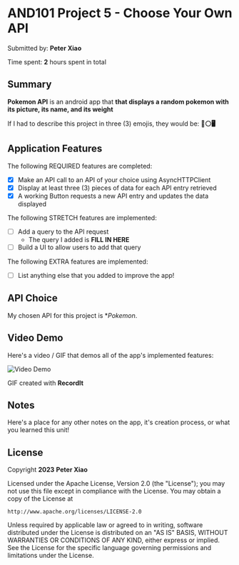 <!-- (This is a comment) INSTRUCTIONS: Go through this page and fill out any **bolded** entries with their correct values.-->

# AND101 Project 5 - Choose Your Own API

Submitted by: **Peter Xiao**

Time spent: **2** hours spent in total

## Summary

**Pokemon API** is an android app that **that displays a random pokemon with its picture, its name, and its weight**

If I had to describe this project in three (3) emojis, they would be: **🔴⚪🖥️**

## Application Features

<!-- (This is a comment) Please be sure to change the [ ] to [x] for any features you completed.  If a feature is not checked [x], you might miss the points for that item! -->

The following REQUIRED features are completed:

- [x] Make an API call to an API of your choice using AsyncHTTPClient
- [x] Display at least three (3) pieces of data for each API entry retrieved
- [x] A working Button requests a new API entry and updates the data displayed

The following STRETCH features are implemented:

- [ ] Add a query to the API request
  - The query I added is **FILL IN HERE**
- [ ] Build a UI to allow users to add that query

The following EXTRA features are implemented:

- [ ] List anything else that you added to improve the app!

## API Choice

My chosen API for this project is **Pokemon*.

## Video Demo

Here's a video / GIF that demos all of the app's implemented features:

<img src='http://g.recordit.co/CQR3bV9q5m.gif' title='Video Demo' width='' alt='Video Demo' />

GIF created with **RecordIt**

<!-- Recommended tools:
- [Kap](https://getkap.co/) for macOS
- [ScreenToGif](https://www.screentogif.com/) for Windows
- [peek](https://github.com/phw/peek) for Linux. -->

## Notes

Here's a place for any other notes on the app, it's creation process, or what you learned this unit!

## License

Copyright **2023** **Peter Xiao**

Licensed under the Apache License, Version 2.0 (the "License");
you may not use this file except in compliance with the License.
You may obtain a copy of the License at

    http://www.apache.org/licenses/LICENSE-2.0

Unless required by applicable law or agreed to in writing, software
distributed under the License is distributed on an "AS IS" BASIS,
WITHOUT WARRANTIES OR CONDITIONS OF ANY KIND, either express or implied.
See the License for the specific language governing permissions and
limitations under the License.